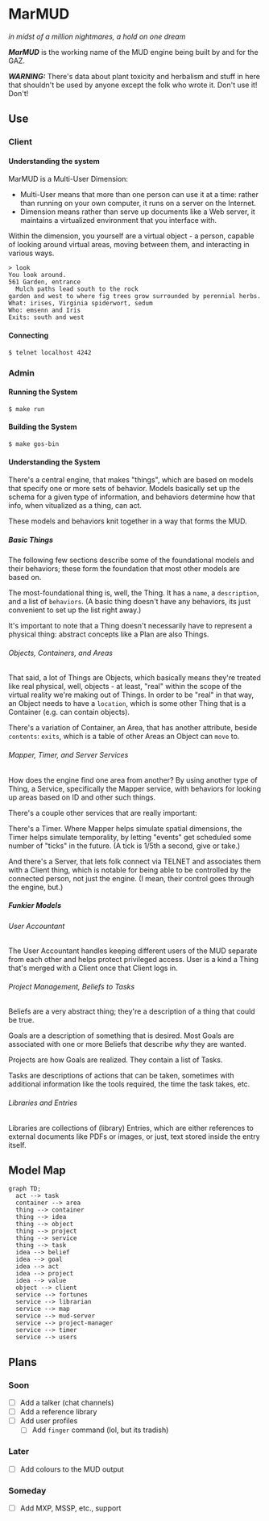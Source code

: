 # MarMUD
*in midst of a million nightmares, a hold on one dream*

***MarMUD*** is the working name of the MUD engine being built by and for the GAZ.

***WARNING:*** There's data about plant toxicity and herbalism and stuff in here that shouldn't be used by anyone except the folk who wrote it. Don't use it! Don't!

## Use

### Client

#### Understanding the system

MarMUD is a Multi-User Dimension:

- Multi-User means that more than one person can use it at a time: rather than running on your own computer, it runs on a server on the Internet.
- Dimension means rather than serve up documents like a Web server, it maintains a virtualized environment that you interface with.

Within the dimension, you yourself are a virtual object - a person, capable of looking around virtual areas, moving between them, and interacting in various ways.

    > look
	You look around.
	561 Garden, entrance
	  Mulch paths lead south to the rock
	garden and west to where fig trees grow surrounded by perennial herbs.
	What: irises, Virginia spiderwort, sedum
	Who: emsenn and Iris
	Exits: south and west

#### Connecting

	$ telnet localhost 4242

### Admin

#### Running the System

    $ make run

#### Building the System

    $ make gos-bin

#### Understanding the System

There's a central engine, that makes "things", which are based on models that specify one or more sets of behavior. Models basically set up the schema for a given type of information, and behaviors determine how that info, when vitualized as a thing, can act.

These models and behaviors knit together in a way that forms the MUD.

##### Basic Things

The following few sections describe some of the foundational models and their behaviors; these form the foundation that most other models are based on.

The most-foundational thing is, well, the Thing. It has a `name`, a `description`, and a list of `behaviors`. (A basic thing doesn't have any behaviors, its just convenient to set up the list right away.)

It's important to note that a Thing doesn't necessarily have to represent a physical thing: abstract concepts like a Plan are also Things.

###### Objects, Containers, and Areas

That said, a lot of Things are Objects, which basically means they're treated like real physical, well, objects - at least, "real" within the scope of the virtual reality we're making out of Things. In order to be "real" in that way, an Object needs to have a `location`, which is some other Thing that is a Container (e.g. can contain objects).

There's a variation of Container, an Area, that has another attribute, beside `contents`: `exits`, which is a table of other Areas an Object can `move` to.
###### Mapper, Timer, and Server Services

How does the engine find one area from another? By using another type of Thing, a Service, specifically the Mapper service, with behaviors for looking up areas based on ID and other such things.

There's a couple other services that are really important:

There's a Timer. Where Mapper helps simulate spatial dimensions, the Timer helps simulate temporality, by letting "events" get scheduled some number of "ticks" in the future. (A tick is 1/5th a second, give or take.)

And there's a Server, that lets folk connect via TELNET and associates them with a Client thing, which is notable for being able to be controlled by the connected person, not just the engine. (I mean, their control goes through the engine, but.)

##### Funkier Models

###### User Accountant

The User Accountant handles keeping different users of the MUD separate from each other and helps protect privileged access. User is a kind a Thing that's merged with a Client once that Client logs in.

###### Project Management, Beliefs to Tasks

Beliefs are a very abstract thing; they're a description of a thing that could be true.

Goals are a description of something that is desired. Most Goals are associated with one or more Beliefs that describe *why* they are wanted.

Projects are how Goals are realized. They contain a list of Tasks.

Tasks are descriptions of actions that can be taken, sometimes with additional information like the tools required, the time the task takes, etc.

###### Libraries and Entries

Libraries are collections of (library) Entries, which are either references to external documents like PDFs or images, or just, text stored inside the entry itself.

## Model Map

```mermaid
graph TD;
  act --> task
  container --> area
  thing --> container
  thing --> idea
  thing --> object
  thing --> project
  thing --> service
  thing --> task
  idea --> belief
  idea --> goal
  idea --> act
  idea --> project
  idea --> value
  object --> client
  service --> fortunes
  service --> librarian
  service --> map
  service --> mud-server
  service --> project-manager
  service --> timer
  service --> users
```

## Plans
### Soon
- [ ] Add a talker (chat channels)
- [ ] Add a reference library
- [ ] Add user profiles
  - [ ] Add `finger` command (lol, but its tradish)
### Later
- [ ] Add colours to the MUD output
### Someday
- [ ] Add MXP, MSSP, etc., support
